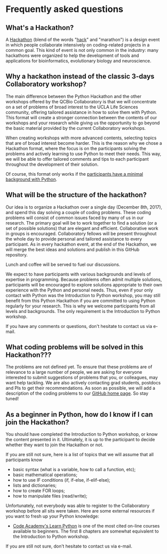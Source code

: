 # Frequently asked questions

## What's a Hackathon?

A [Hackathon](https://en.wikipedia.org/wiki/Hackathon) (blend of the words "[hack](https://en.wikipedia.org/wiki/Hacker_culture)" and "marathon") is a design event in which people collaborate intensively on coding-related projects in a common goal. This kind of event is not only common in the industry: many hackathons were organized to help the development of tools and applications for bioinformatics, evolutionary biology and neuroscience.


## Why a hackathon instead of the classic 3-days Collaboratory workshop?

The main difference between the Python Hackathon and the other workshops offered by the QCBio Collaboratory is that we will concentrate on a set of problems of broad interest to the UCLA Life Sciences community, offering tailored assistance in how to solve them with Python. This format will create a stronger connection between the contents of our workshops and your research while giving us the opportunity to go beyond the basic material provided by the current Collaboratory workshops.

When creating workshops with more advanced contents, selecting topics that are of broad interest become harder. This is the reason why we chose a Hackathon format, where the focus is on the participants solving the problems and actively learning to use Python to meet their needs. This way, we will be able to offer tailored comments and tips to each participant throughout the development of their solution.

Of course, this format only works if the [participants have a minimal background with Python](#as-a-beginner-in-python,-how-do-I-know-if-I-can-join-the-hackathon?).


## What will be the structure of the hackathon?

Our idea is to organize a Hackathon over a single day (December 8th, 2017), and spend this day solving a couple of coding problems. These coding problems will consist of common issues faced by many of us in our research. The primary goal will be to work together to find a solution (or a set of possible solutions) that are elegant and efficient. Collaborative work in groups is encouraged. Collaboratory fellows will be present throughout the whole day to provide personal and tailored assistance to every participant. As in every hackathon event, at the end of the Hackathon, we will merge the best ideas and solutions and publish in this GitHub repository.

Lunch and coffee will be served to fuel our discussions.

We expect to have participants with various backgrounds and levels of expertise in programming. Because problems often admit multiple solutions, participants will be encouraged to explore solutions appropriate to their own experience with the Python and personal needs. Thus, even if your only contact with Python was the Introduction to Python workshop, you may still benefit from this Python Hackathon if you are committed to using Python regularly for your research. This is why we welcome participants from all levels and backgrounds. The only requirement is the Introduction to Python workshop.

If you have any comments or questions, don't hesitate to contact us via e-mail.


## What coding problems will be solved in this Hackathon???

The problems are not defined yet. To ensure that these problems are of relevance to a large number of people, we are asking for everyone interested to submit suggestions of problems that you, or colleagues, may want help tackling. We are also actively contacting grad students, postdocs and PIs to get their recommendations. As soon as possible, we will add a description of the coding problems to our [GitHub home page](https://github.com/thmosqueiro/UCLA-Collaboratory_Hackathon/). So stay tuned!


## As a beginner in Python, how do I know if I can join the Hackathon?

You should have completed the Introduction to Python workshop, or know the content presented in it. Ultimately, it is up to the participant to decide whether they want to join the Hackathon or not.

If you are still not sure, here is a list of topics that we will assume that all participants know

* basic syntax (what is a variable, how to call a function, etc);
* basic mathematical operations;
* how to use IF conditions (if, if-else, if-elif-else);
* lists and dictionaries;
* how to create FOR loops;
* how to manipulate files (read/write);

Unfortunately, not everybody was able to register to the Collaboratory workshop before all sits were taken. Here are some external resources if you want to fresh up your Python knowledge:

* [Code Academy's Learn Python](https://www.codecademy.com/learn/learn-python) is one of the most cited on-line courses available to beginners. The first 8 chapters are somewhat equivalent to the Introduction to Python workshop.

If you are still not sure, don't hesitate to contact us via e-mail.
